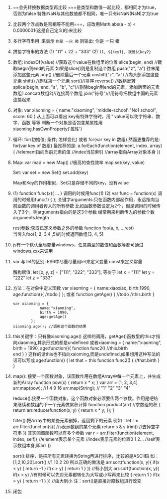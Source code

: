 1. ==会先转换数据类型再比较
   ===是类型和数值一起比较，都相同才为true，否则为false
   特殊:NaN与其他数值都不相同，唯一只有isNaN(NaN)才为true

2. 比较两个浮点数是否相等不能用===，应改用Math.abs(a - b) < 0.0000001(这是自己定义的)来比较

3. 多行字符串用` `来表示 
    `你是
    一只
    猪`
    则输出: 你是
    		一只
    		猪

4. 拼接字符串的方法
	(1) "11" + 22 + "333" 
	(2) `11, ${key1}, 我是${key2}`

5.  数组: indexOf(value) //获取这个value在数组里的位置
		 slice(begin, end) //截取begin到end的元素   如果是slice()则是复制这个数组
		 push("z", "a") 往末尾添加这些元素
		 pop() //删除最后一个元素
		 unshift("z", "a") //向头部添加这些元素
		 shift() //删除第一个元素
		 sort()//排序
		 reverse() //数组反转
		 splice(begin, end, "a", "b", "c")//删除begin到end的元素，添加后面的元素
		 数组1.concat(数组2)//连接两个数组
		 join("符号")//用符号把数组中国的元素连接起来

6. 对象: var xiaoming = {
						name:"xiaoming",
						'middle-school':"No1 school",
						score: 60
					}
		从上面可以看出 key有特殊字符时，用''
					  value可以使字符串、数字、函数 等等
		判断一个对象是否包含某属性用 xiaoming.hasOwnProperty('属性')

7. 循环:  for(初始值; 条件; 怎样变化) 或者 for(var key in 数组)
		  然而更推荐的是: for(var key of 数组)
		  最推荐的是: a.forEach(function(element, index, array){
		  					//element指向当前元素的值
		  					//index当前索引
		  					//array指向Array对象本身
		  				  })

8. Map: var map = new Map()  //极高的查找效率
		map.set(key, value)

	Set: var set = new Set()
		 set.add(key)

	Map和Key的作用相似，Set只是存储不同的key，没有value

9.  (1) function func(x){ ... }    调用的时候用func(1)
	(2) var func = function(x)		调用的时候用func(1)
		{
		};
	关键字arguments:只在函数内部起作用，永远指向当前函数的调用者传入的所有参数
	比如函数参数设定为2个，但是调用的时候传入了3个，则arguments指向的是这3个参数
	经常用来判断传入的参数个数 arguments.length

	rest参数:获取已定义参数之外的参数   function foo(a, b, ...rest)  
	当传入foo(1, 2, 3,4 ,5)的时候返回数组[3, 4, 5]

10. js有一个默认全局变量windows，任意类型的数值和函数等都可通过windows.xxx来调用

11. var 与 let的区别: ES6中尽量尽量用let来定义变量  const来定义常量
	
	解构赋值: let [x, y, z] = ["111", "222", "333"];
			 等价于 let x = "111"
			 		let y = "222"
			 		let z = "333"

12. 方法：在对象中定义函数
		var xiaoming = {
					name:xiaoxiao,
					birth:1990,
					age:function(){
						//todo
					}
				};
	或者 function getAge() {
			//todo
			//this.birth
		}

		var xiaoming = {
					name:"xiaoming",
					birth = 1990,
					age:getAge()
				};
		xiaoming.age(); //调用这个函数的结果

13. this关键字：只有像xiaoming.age() 这样的调用，getAge()函数里的this才指向xiaoming,其余形式的都是undefined
			或者xiaoming = {
						name:"xiaoming",
						birth = 1990,
						age:function(){
							function func2()
								//this.birth     
							end
						}
					}
			这样的话this也不指向xaioming,而是undefined,如果想用这种写法的话可以写成
				age:function()
				{
					let that = this
					function func2()
					{
						//that.birth
					}
				}

14. map(): 接受一个函数对象，该函数作用在数组Array中每一个元素上，并生成新的Array
		function pow(x)
		{
			return x * x;
		}
		var arr = [1, 2, 3,4]
		arr.map(pow); //1 4 9 16
		arr.map(String); // "1" "2" "3" "4"

	reduce():接受一个函数对象，这个函数对象必须要传两个参数。作用是吧结果继续和数组的下一个元素做累积计算
		function product(arr) //求数组的积
		{
			return arr.reduce(function(x, y)
					{
						return x * y;
					});
		}

	filter():把Array中的某些元素删掉，返回剩下的元素
	例如：let r = arr.filter(function(s){   //s表示数组的某个元素
				return s & s.trim()  //去掉空字符串
			})
	其实回调函数可以有多个参数
		var r = arr.filter(function(element, index, self){
				//element表示某个元素
				//index表示元素的位置0 1 2...
				//self表示数组本身,即arr
			})

	sort():排序，是把所有元素转换为String再进行排序，比较的是ASCII码
	如：[1,2,10,20].sort()  //1 10 2 20
	所以正确的做法是
		arr.sort(function(x, y){
			if(x < y)
			{
				return -1
			}
			if(x > y)
			{
				return 1
			}
		})  //有小到大
		arr.sort(function(x, y){
			if(x < y)  //有时候可以先对元素都转化为大写或小写再来比较
			{
				return 1
			}
			if(x > y)
			{
				return -1
			}
		})  //由大到小
		注：sort()是直接对原数组进行改变

15. 闭包